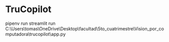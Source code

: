 # TruCopilot

pipenv run streamlit run C:\Users\tomas\OneDrive\Desktop\facultad\5to_cuatrimestre\Vision_por_computadora\trucopilot\app.py